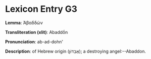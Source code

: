 # Lexicon Entry G3

**Lemma**: Ἀβαδδών

**Transliteration (xlit)**: Abaddṓn

**Pronunciation**: ab-ad-dohn'

**Description**:
of Hebrew origin (אֲבַדּוֹן); a destroying angel:--Abaddon.
